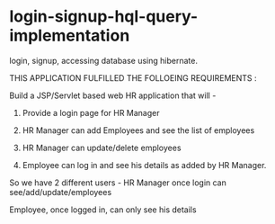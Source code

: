 # login-signup-hql-query-implementation
login, signup, accessing database using hibernate.

THIS APPLICATION FULFILLED THE FOLLOEING REQUIREMENTS :

Build a JSP/Servlet based web HR application that will - 
1. Provide a login page for HR Manager
2. HR Manager can add Employees and see the list of employees
3. HR Manager can update/delete employees

4. Employee can log in and see his details as added by HR Manager. 

So we have 2 different users - HR Manager once login can see/add/update/employees

Employee, once logged in, can only see his details
